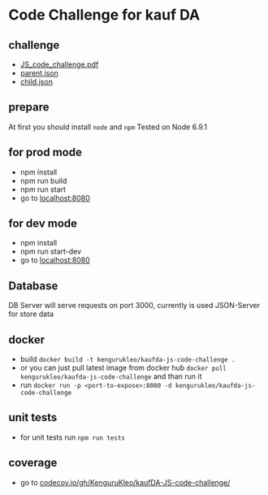# Code Challenge for kauf DA

## challenge
* [JS_code_challenge.pdf](https://github.com/KenguruKleo/kaufDA-JS-code-challenge/blob/master/challange/JS_code_challenge.pdf)
* [parent.json](https://github.com/KenguruKleo/kaufDA-JS-code-challenge/blob/master/challange/parent.json)
* [child.json](https://github.com/KenguruKleo/kaufDA-JS-code-challenge/blob/master/challange/child.json)

## prepare
At first you should install `node` and `npm`
Tested on Node 6.9.1

## for prod mode
* npm install
* npm run build
* npm run start
* go to [localhost:8080](http://localhost:8080)

## for dev mode
* npm install
* npm run start-dev
* go to [localhost:8080](http://localhost:8080)

## Database
DB Server will serve requests on port 3000, currently is used JSON-Server for store data

## docker
* build `docker build -t kengurukleo/kaufda-js-code-challenge .`
* or you can just pull latest image from docker hub `docker pull kengurukleo/kaufda-js-code-challenge` and than run it 
* run `docker run -p <port-to-expose>:8080 -d kengurukleo/kaufda-js-code-challenge`

## unit tests
* for unit tests run `npm run tests`

## coverage
* go to [codecov.io/gh/KenguruKleo/kaufDA-JS-code-challenge/](https://codecov.io/gh/KenguruKleo/kaufDA-JS-code-challenge/tree/master/app)
